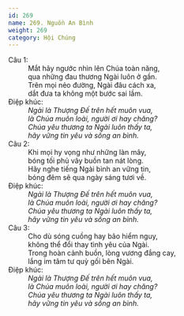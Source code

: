 ```yaml
---
id: 269
name: 269. Nguồn An Bình
weight: 269
category: Hội Chúng
---
```

<dl><dt>Câu 1:</dt><dd data-verse="1">Mắt hãy ngước nhìn lên Chúa toàn năng, <br/>qua những đau thương Ngài luôn ở gần. <br/>Trên mọi nẻo đường, Ngài đâu cách xa, <br/>dắt đưa ta không một bước sai lầm. </dd><dt>Điệp khúc:</dt><dd data-chorus="1"><em>Ngài là Thượng Đế trên hết muôn vua, <br/>là Chúa muôn loài, người ơi hay chăng? <br/>Chúa yêu thương ta Ngài luôn thấy ta, <br/>hãy vững tin yêu và sống an bình. </em></dd><dt>Câu 2:</dt><dd data-verse="2">Khi mọi hy vọng như những làn mây, <br/>bóng tối phủ vây buồn tan nát lòng. <br/>Hãy nghe tiếng Ngài bình an vững tin, <br/>bóng đêm sẽ qua ngày sáng tươi về. </dd><dt>Điệp khúc:</dt><dd data-chorus="1"><em>Ngài là Thượng Đế trên hết muôn vua, <br/>là Chúa muôn loài, người ơi hay chăng? <br/>Chúa yêu thương ta Ngài luôn thấy ta, <br/>hãy vững tin yêu và sống an bình. </em></dd><dt>Câu 3:</dt><dd data-verse="3">Cho dù sóng cuồng hay bão hiểm nguy, <br/>không thể đổi thay tình yêu của Ngài. <br/>Trong hoàn cảnh buồn, lòng vương đắng cay, <br/>lắng im tâm tư quỳ gối bên Ngài. </dd><dt>Điệp khúc:</dt><dd data-chorus="1"><em>Ngài là Thượng Đế trên hết muôn vua, <br/>là Chúa muôn loài, người ơi hay chăng? <br/>Chúa yêu thương ta Ngài luôn thấy ta, <br/>hãy vững tin yêu và sống an bình. </em></dd></dl>
